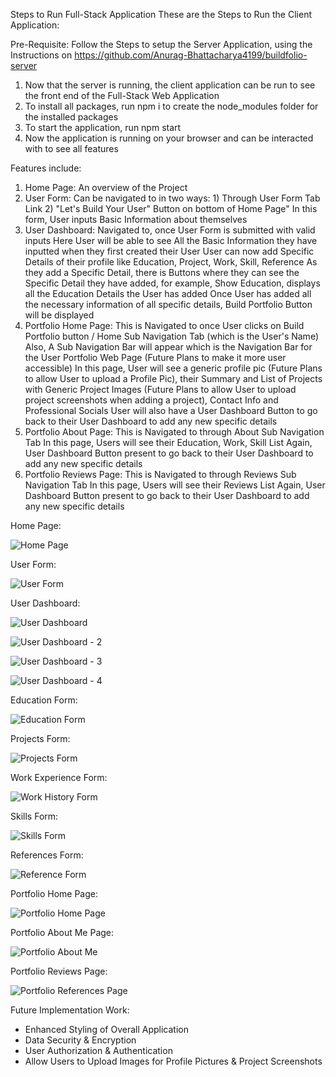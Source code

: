 Steps to Run Full-Stack Application
These are the Steps to Run the Client Application:

Pre-Requisite: Follow the Steps to setup the Server Application, using the Instructions on https://github.com/Anurag-Bhattacharya4199/buildfolio-server

1) Now that the server is running, the client application can be run to see the front end of the Full-Stack Web Application
2) To install all packages, run npm i to create the node_modules folder for the installed packages
3) To start the application, run npm start
4) Now the application is running on your browser and can be interacted with to see all features

Features include:
1) Home Page: An overview of the Project
2) User Form: Can be navigated to in two ways: 1) Through User Form Tab Link 2) "Let's Build Your User" Button on bottom of Home Page"
In this form, User inputs Basic Information about themselves
3) User Dashboard: Navigated to, once User Form is submitted with valid inputs
Here User will be able to see All the Basic Information they have inputted when they first created their User
User can now add Specific Details of their profile like Education, Project, Work, Skill, Reference
As they add a Specific Detail, there is Buttons where they can see the Specific Detail they have added, for example, Show Education, displays all the Education Details the User has added
Once User has added all the necessary information of all specific details, Build Portfolio Button will be displayed
4) Portfolio Home Page: This is Navigated to once User clicks on Build Portfolio button / Home Sub Navigation Tab (which is the User's Name)
Also, A Sub Navigation Bar will appear which is the Navigation Bar for the User Portfolio Web Page (Future Plans to make it more user accessible)
In this page, User will see a generic profile pic (Future Plans to allow User to upload a Profile Pic), their Summary and List of Projects with Generic Project Images (Future Plans to allow User to upload project screenshots when adding a project), Contact Info and Professional Socials
User will also have a User Dashboard Button to go back to their User Dashboard to add any new specific details
5) Portfolio About Page: This is Navigated to through About Sub Navigation Tab
In this page, Users will see their Education, Work, Skill List
Again, User Dashboard Button present to go back to their User Dashboard to add any new specific details
6) Portfolio Reviews Page: This is Navigated to through Reviews Sub Navigation Tab
In this page, Users will see their Reviews List
Again, User Dashboard Button present to go back to their User Dashboard to add any new specific details

Home Page:

![Home Page](https://github.com/Anurag-Bhattacharya4199/buildfolio-client/assets/134398219/02870ee1-ba0b-4602-892a-6e05021513f8)

User Form:

![User Form](https://github.com/Anurag-Bhattacharya4199/buildfolio-client/assets/134398219/feb2f5b9-223d-43f0-b94c-c82ce8244cad)

User Dashboard:

![User Dashboard](https://github.com/Anurag-Bhattacharya4199/buildfolio-client/assets/134398219/126e3448-1ddc-4d7c-9f6d-97b3dba43f04)

![User Dashboard - 2](https://github.com/Anurag-Bhattacharya4199/buildfolio-client/assets/134398219/0355aa41-3354-4e2d-9ae0-1e87cd1bc348)

![User Dashboard - 3](https://github.com/Anurag-Bhattacharya4199/buildfolio-client/assets/134398219/05e353c0-36cc-47a8-85cd-37888d03a508)

![User Dashboard - 4](https://github.com/Anurag-Bhattacharya4199/buildfolio-client/assets/134398219/cbb94001-9e78-4c14-b887-b1990cc38132)

Education Form:

![Education Form](https://github.com/Anurag-Bhattacharya4199/buildfolio-client/assets/134398219/b46b8215-87b7-4c99-8d6b-10517617642a)

Projects Form:

![Projects Form](https://github.com/Anurag-Bhattacharya4199/buildfolio-client/assets/134398219/0bf2bd4c-807c-466e-8e3d-6873799fd8d0)

Work Experience Form:

![Work History Form](https://github.com/Anurag-Bhattacharya4199/buildfolio-client/assets/134398219/b9e12972-df5d-47db-adcf-06c5065f667c)

Skills Form:

![Skills Form](https://github.com/Anurag-Bhattacharya4199/buildfolio-client/assets/134398219/7f2bbe9f-143f-44d7-b4dc-a41e4cc6daf8)

References Form:

![Reference Form](https://github.com/Anurag-Bhattacharya4199/buildfolio-client/assets/134398219/d8fcd509-c1ce-4d4f-80a7-21f336e6ee78)

Portfolio Home Page:

![Portfolio Home Page](https://github.com/Anurag-Bhattacharya4199/buildfolio-client/assets/134398219/0da77203-4081-4739-802f-2d5b197eb172)

Portfolio About Me Page:

![Portfolio About Me](https://github.com/Anurag-Bhattacharya4199/buildfolio-client/assets/134398219/f23cb6a1-fc94-4192-9f34-1d8e2f6bdf8c)

Portfolio Reviews Page:

![Portfolio References Page](https://github.com/Anurag-Bhattacharya4199/buildfolio-client/assets/134398219/52c42026-e345-49b0-a27b-a014bb1219c5)

Future Implementation Work:
- Enhanced Styling of Overall Application
- Data Security & Encryption
- User Authorization & Authentication
- Allow Users to Upload Images for Profile Pictures & Project Screenshots










